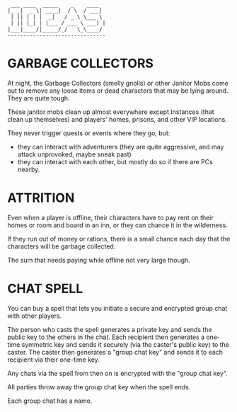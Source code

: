 ```
 ___ ____  _____    _    ____
|_ _|  _ \| ____|  / \  / ___|
 | || | | |  _|   / _ \ \___ \
 | || |_| | |___ / ___ \ ___) |
|___|____/|_____/_/   \_\____/
-------------------------------
```

# GARBAGE COLLECTORS

At night, the Garbage Collectors (smelly gnolls) or other Janitor Mobs come out
to remove any loose items or dead characters that may be lying around. They
are quite tough.

These janitor mobs clean up almost everywhere except Instances (that clean up themselves)
and players' homes, prisons, and other VIP locations.

They never trigger quests or events where they go, but:

- they can interact with adventurers (they are quite aggressive, and may attack unprovoked, maybe sneak past)
- they can interact with each other, but mostly do so if there are PCs nearby.

# ATTRITION

Even when a player is offline, their characters have to pay rent on their homes
or room and board in an inn, or they can chance it in the wilderness.

If they run out of money or rations, there is a small chance each day that the
characters will be garbage collected.

The sum that needs paying while offline not very large though.

# CHAT SPELL

You can buy a spell that lets you initiate a secure and encrypted group chat
with other players.

The person who casts the spell generates a private key and sends the public key
to the others in the chat. Each recipient then generates a one-time symmetric
key and sends it securely (via the caster's public key) to the caster. The
caster then generates a "group chat key" and sends it to each recipient via
their one-time key.

Any chats via the spell from then on is encrypted with the "group chat key".

All parties throw away the group chat key when the spell ends.

Each group chat has a name.
